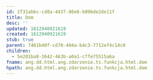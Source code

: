 ```yaml
---
id: 2f31abbc-cd8a-4437-86e6-b096de2de11f
title: Dom
desc: ''
updated: 1612940921619
created: 1612940921619
stub: true
parent: 7461b40f-cd70-404a-b4c3-7712ef4c14c0
children:
  - 5e201ba8-1642-463b-a0a1-cffe75515a6a
fname: ang.dd.html.ang.zdarzenie.ts.funkcja.html.dom
hpath: ang.dd.html.ang.zdarzenie.ts.funkcja.html.dom
---
```



